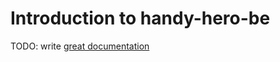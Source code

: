 # Introduction to handy-hero-be

TODO: write [great documentation](http://jacobian.org/writing/what-to-write/)
